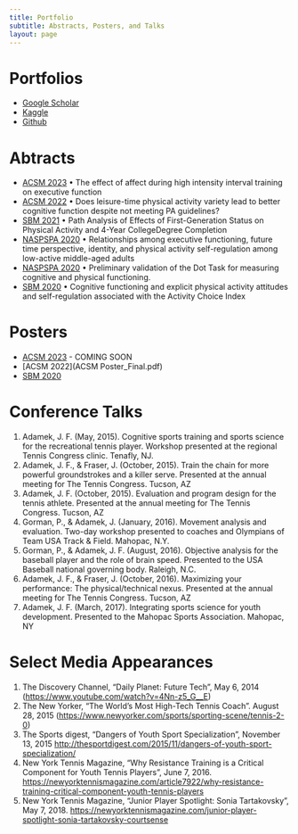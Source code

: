 ```yaml
---
title: Portfolio
subtitle: Abstracts, Posters, and Talks
layout: page
---
```


# Portfolios

- [Google Scholar](https://scholar.google.com/citations?user=spBAJigAAAAJ&hl=en)
- [Kaggle](https://www.kaggle.com/johnadamek)
- [Github](https://github.com/adamek2120)


# Abtracts 

+ [ACSM 2023](ACSMAbstract_Final2023.pdf)
  • The effect of affect during high intensity interval training on executive function 
+ [ACSM 2022](ACSM_Abstract2022.pdf)
  • Does leisure-time physical activity variety lead to better cognitive function despite not meeting PA guidelines? 
+ [SBM 2021](https://psyarxiv.com/xnkgw/)
  • Path Analysis of Effects of First-Generation Status on Physical Activity and 4-Year CollegeDegree Completion 
+ [NASPSPA 2020](NASPSPA-2020-AbstractSM.pdf)
  • Relationships among executive functioning, future time perspective, identity, and physical activity self-regulation among low-active middle-aged adults
+ [NASPSPA 2020](DotTask_NASPSPA_2020.pdf)
  • Preliminary validation of the Dot Task for measuring cognitive and physical functioning.   
+ [SBM 2020](SBM_ACI_Abstract.pdf)
  • Cognitive functioning and explicit physical activity attitudes and self-regulation associated with the Activity Choice Index


# Posters

+ [ACSM 2023]() - COMING SOON
+ [ACSM 2022](ACSM Poster_Final.pdf)
+ [SBM 2020](SBM_JA_2020.pdf)


# Conference Talks

1.	Adamek, J. F. (May, 2015). Cognitive sports training and sports science for the recreational tennis player. Workshop presented at the regional Tennis Congress clinic. Tenafly, NJ.
2.	Adamek, J. F., & Fraser, J. (October, 2015). Train the chain for more powerful groundstrokes and a killer serve. Presented at the annual meeting for The Tennis Congress. Tucson, AZ
3.	Adamek, J. F. (October, 2015). Evaluation and program design for the tennis athlete. Presented at the annual meeting for The Tennis Congress. Tucson, AZ
4.	Gorman, P., & Adamek, J. (January, 2016). Movement analysis and evaluation. Two-day workshop presented to coaches and Olympians of Team USA Track & Field. Mahopac, N.Y.
5.	Gorman, P., & Adamek, J. F. (August, 2016). Objective analysis for the baseball player and the role of brain speed. Presented to the USA Baseball national governing body. Raleigh, N.C. 
6.	Adamek, J. F., & Fraser, J. (October, 2016). Maximizing your performance: The physical/technical nexus. Presented at the annual meeting for The Tennis Congress. Tucson, AZ
7.	Adamek, J. F. (March, 2017). Integrating sports science for youth development. Presented to the Mahopac Sports Association. Mahopac, NY

# Select Media Appearances

1.	The Discovery Channel, “Daily Planet: Future Tech”, May 6, 2014 (https://www.youtube.com/watch?v=4Nn-z5_G__E)
2.	The New Yorker, “The World’s Most High-Tech Tennis Coach”. August 28, 2015 (https://www.newyorker.com/sports/sporting-scene/tennis-2-0)
3.	The Sports digest, “Dangers of Youth Sport Specialization”, November 13, 2015 http://thesportdigest.com/2015/11/dangers-of-youth-sport-specialization/
4.	New York Tennis Magazine, “Why Resistance Training is a Critical Component for Youth Tennis Players”, June 7, 2016. https://newyorktennismagazine.com/article7922/why-resistance-training-critical-component-youth-tennis-players
5.	New York Tennis Magazine, “Junior Player Spotlight: Sonia Tartakovsky”, May 7, 2018. https://newyorktennismagazine.com/junior-player-spotlight-sonia-tartakovsky-courtsense
